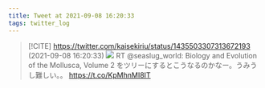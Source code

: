 ```yaml
---
title: Tweet at 2021-09-08 16:20:33
tags: twitter_log
---
```


> [!CITE] https://twitter.com/kaisekiriu/status/1435503307313672193 (2021-09-08 16:20:33)
> ![](https://twitter.com/kaisekiriu/status/1435503307313672193)
> RT @seaslug_world: Biology and Evolution of the Mollusca, Volume 2 をツリーにするとこうなるのかなー。うみうし難しい。。 https://t.co/KpMhnMI8IT
